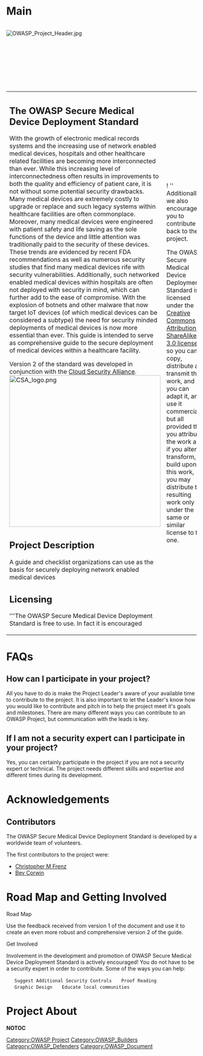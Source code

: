 # Main

<div style="width:100%;height:160px;border:0,margin:0;overflow: hidden;">

![OWASP_Project_Header.jpg](OWASP_Project_Header.jpg
"OWASP_Project_Header.jpg")

</div>

<table>
<tbody>
<tr class="odd">
<td><h2 id="the_owasp_secure_medical_device_deployment_standard">The OWASP Secure Medical Device Deployment Standard</h2>
<p>With the growth of electronic medical records systems and the increasing use of network enabled medical devices, hospitals and other healthcare related facilities are becoming more interconnected than ever. While this increasing level of interconnectedness often results in improvements to both the quality and efficiency of patient care, it is not without some potential security drawbacks. Many medical devices are extremely costly to upgrade or replace and such legacy systems within healthcare facilities are often commonplace. Moreover, many medical devices were engineered with patient safety and life saving as the sole functions of the device and little attention was traditionally paid to the security of these devices. These trends are evidenced by recent FDA recommendations as well as numerous security studies that find many medical devices rife with security vulnerabilities. Additionally, such networked enabled medical devices within hospitals are often not deployed with security in mind, which can further add to the ease of compromise. With the explosion of botnets and other malware that now target IoT devices (of which medical devices can be considered a subtype) the need for security minded deployments of medical devices is now more essential than ever. This guide is intended to serve as comprehensive guide to the secure deployment of medical devices within a healthcare facility.</p>
<p>Version 2 of the standard was developed in conjunction with the <a href="https://cloudsecurityalliance.org/">Cloud Security Alliance</a>. <img src="CSA_logo.png" title="fig:CSA_logo.png" alt="CSA_logo.png" width="400" /></p>
<h2 id="project_description">Project Description</h2>
<p>A guide and checklist organizations can use as the basis for securely deploying network enabled medical devices</p>
<h2 id="licensing">Licensing</h2>
<p>'''The OWASP Secure Medical Device Deployment Standard is free to use. In fact it is encouraged</p></td>
<td><p>! '' Additionally, we also encourage you to contribute back to the project.</p>
<p>The OWASP Secure Medical Device Deployment Standard is licensed under the <a href="http://creativecommons.org/licenses/by-sa/3.0/">Creative Commons Attribution-ShareAlike 3.0 license</a>, so you can copy, distribute and transmit the work, and you can adapt it, and use it commercially, but all provided that you attribute the work and if you alter, transform, or build upon this work, you may distribute the resulting work only under the same or similar license to this one.</p></td>
<td><h2 id="project_leaders">Project Leaders</h2>
<ul>
<li><a href="https://www.owasp.org/index.php/User:Cfrenz">Christopher M Frenz</a></li>
<li><a href="https://www.owasp.org/index.php/User:Bev_Corwin">Bev Corwin</a></li>
</ul>
<h2 id="project_contributors">Project Contributors</h2>
<ul>
<li><a href="https://www.linkedin.com/in/erdalyildiz/">Erdal Yildiz</a></li>
<li><a href="https://www.owasp.org/index.php/User:Aaron.guzman">Aaron Guzman</a></li>
<li>Ashish Mehta</li>
<li>Srinivas Tatipamula</li>
<li>Igor Amorim Silva</li>
<li>K S Abhiraj</li>
<li>Christian Dameff</li>
<li>Brian Moussalli</li>
<li>Michael Roza</li>
<li>Siren Hofvander</li>
</ul>
<h2 id="download">Download</h2>
<ul>
<li><a href="https://www.owasp.org/images/9/95/OWASP_Secure_Medical_Devices_Deployment_Standard_7.18.18.pdf">Standard Version 2.0</a></li>
<li><a href="https://www.owasp.org/images/c/c3/SecureMedicalDeviceDeployment.pdf">Standard Version 1.0</a></li>
<li><a href="https://www.owasp.org/images/7/73/MedicalDevicePurchasing.pdf">Purchasing Assessment v1.0</a></li>
</ul>
<h2 id="translations">Translations</h2>
<ul>
<li><a href="https://www.owasp.org/images/5/54/OWASP_-_G%C3%BCvenli_T%C4%B1bbi_Cihaz_Kurulum_Standard%C4%B1.pdf">Turkish</a></li>
</ul>
<h2 id="presentation">Presentation</h2>
<ul>
<li><a href="https://www.slideshare.net/cfrenz/standarding-the-secure-deployment-of-medical-devices">Defcon 2017 Biohacking Village</a></li>
</ul>
<h2 id="news_and_events">News and Events</h2>
<ul>
<li><a href="https://www.prnewswire.com/news-releases/csa-owasp-issue-updated-guidance-for-secure-medical-device-deployment-300692855.html">PR Newswire</a></li>
<li><a href="http://www.csoonline.com/article/3188230/security/how-to-securely-deploy-medical-devices.html">CSO Article</a></li>
<li><a href="https://iapp.org/news/a/healthcare-privacy-plans-need-to-account-for-medical-device-security/">IAPP Privacy Perspectives Article</a></li>
<li><a href="https://www.helpnetsecurity.com/2017/04/28/securely-deploy-medical-devices/">HelpNet Security Article</a></li>
<li><a href="https://healthtechmagazine.net/article/2018/01/how-keep-health-data-safe-age-disruptive-technologies">HealthTech Magazine Article</a></li>
</ul></td>
</tr>
</tbody>
</table>

# FAQs

## How can I participate in your project?

All you have to do is make the Project Leader's aware of your available
time to contribute to the project. It is also important to let the
Leader's know how you would like to contribute and pitch in to help the
project meet it's goals and milestones. There are many different ways
you can contribute to an OWASP Project, but communication with the leads
is key.

## If I am not a security expert can I participate in your project?

Yes, you can certainly participate in the project if you are not a
security expert or technical. The project needs different skills and
expertise and different times during its development.

# Acknowledgements

## Contributors

The OWASP Secure Medical Device Deployment Standard is developed by a
worldwide team of volunteers.

The first contributors to the project were:

  - [Christopher M Frenz](https://www.owasp.org/index.php/User:Cfrenz)
  - [Bev Corwin](https://www.owasp.org/index.php/User:Bev_Corwin)

# Road Map and Getting Involved

Road Map

Use the feedback received from version 1 of the document and use it to
create an even more robust and comprehensive version 2 of the guide.

Get Involved

Involvement in the development and promotion of OWASP Secure Medical
Device Deployment Standard is actively encouraged\! You do not have to
be a security expert in order to contribute. Some of the ways you can
help:

`   Suggest Additional Security Controls`
`   Proof Reading`
`   Graphic Design`
`   Educate local communities`

# Project About

__NOTOC__ <headertabs />

[Category:OWASP Project](Category:OWASP_Project "wikilink")
[Category:OWASP_Builders](Category:OWASP_Builders "wikilink")
[Category:OWASP_Defenders](Category:OWASP_Defenders "wikilink")
[Category:OWASP_Document](Category:OWASP_Document "wikilink")